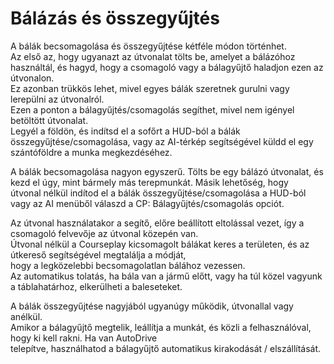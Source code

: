 # Bálázás és összegyűjtés
  
A bálák becsomagolása és összegyűjtése kétféle módon történhet.  
Az első az, hogy ugyanazt az útvonalat tölts be, amelyet a bálázóhoz használtál, és hagyd, hogy a csomagoló vagy a bálagyűjtő haladjon ezen az útvonalon.  
Ez azonban trükkös lehet, mivel egyes bálák szeretnek gurulni vagy lerepülni az útvonalról.  
Ezen a ponton a bálagyűjtés/csomagolás segíthet, mivel nem igényel betöltött útvonalat.  
Legyél a földön, és indítsd el a sofőrt a HUD-ból a bálák összegyűjtése/csomagolása, vagy az AI-térkép segítségével küldd el egy szántóföldre a munka megkezdéséhez.  

  
A bálák becsomagolása nagyon egyszerű. Tölts be egy bálázó útvonalat, és kezd el úgy, mint bármely más terepmunkát. Másik lehetőség, hogy  
útvonal nélkül indítod el a bálák összegyűjtése/csomagolása a HUD-ból vagy az AI menüből válaszd a CP: Bálagyűjtés/csomagolás opciót.  
  
  
Az útvonal használatakor a segítő, előre beállított eltolással vezet, így a csomagoló felvevője az útvonal közepén van.  
Útvonal nélkül a Courseplay kicsomagolt bálákat keres a területen, és az útkereső segítségével megtalálja a módját,  
hogy a legközelebbi becsomagolatlan bálához vezessen.  
Az automatikus tolatás, ha bála van a jármű előtt, vagy ha túl közel vagyunk a táblahatárhoz, elkerülheti a baleseteket.  

  
A bálák összegyűjtése nagyjából ugyanúgy működik, útvonallal vagy anélkül.  
Amikor a bálagyűjtő megtelik, leállítja a munkát, és közli a felhasználóval, hogy ki kell rakni. Ha van AutoDrive  
telepítve, használhatod a bálagyűjtő automatikus kirakodását / elszállítását.  
